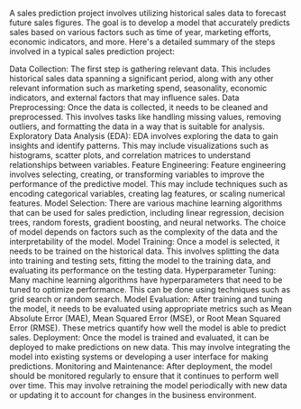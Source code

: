 A sales prediction project involves utilizing historical sales data to forecast future sales figures. The goal is to develop a model that accurately predicts sales based on various factors such as time of year, marketing efforts, economic indicators, and more. Here's a detailed summary of the steps involved in a typical sales prediction project:

Data Collection: The first step is gathering relevant data. This includes historical sales data spanning a significant period, along with any other relevant information such as marketing spend, seasonality, economic indicators, and external factors that may influence sales. Data Preprocessing: Once the data is collected, it needs to be cleaned and preprocessed. This involves tasks like handling missing values, removing outliers, and formatting the data in a way that is suitable for analysis. Exploratory Data Analysis (EDA): EDA involves exploring the data to gain insights and identify patterns. This may include visualizations such as histograms, scatter plots, and correlation matrices to understand relationships between variables. Feature Engineering: Feature engineering involves selecting, creating, or transforming variables to improve the performance of the predictive model. This may include techniques such as encoding categorical variables, creating lag features, or scaling numerical features. Model Selection: There are various machine learning algorithms that can be used for sales prediction, including linear regression, decision trees, random forests, gradient boosting, and neural networks. The choice of model depends on factors such as the complexity of the data and the interpretability of the model. Model Training: Once a model is selected, it needs to be trained on the historical data. This involves splitting the data into training and testing sets, fitting the model to the training data, and evaluating its performance on the testing data. Hyperparameter Tuning: Many machine learning algorithms have hyperparameters that need to be tuned to optimize performance. This can be done using techniques such as grid search or random search. Model Evaluation: After training and tuning the model, it needs to be evaluated using appropriate metrics such as Mean Absolute Error (MAE), Mean Squared Error (MSE), or Root Mean Squared Error (RMSE). These metrics quantify how well the model is able to predict sales. Deployment: Once the model is trained and evaluated, it can be deployed to make predictions on new data. This may involve integrating the model into existing systems or developing a user interface for making predictions. Monitoring and Maintenance: After deployment, the model should be monitored regularly to ensure that it continues to perform well over time. This may involve retraining the model periodically with new data or updating it to account for changes in the business environment.

